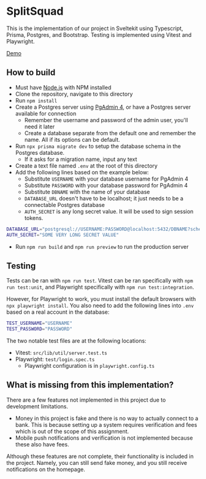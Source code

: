 # SplitSquad

This is the implementation of our project in Sveltekit using Typescript, Prisma, Postgres, and Bootstrap. Testing is implemented using Vitest and Playwright.

[Demo](https://www.youtube.com/watch?v=_NBJHMUpuRQ)

## How to build

- Must have [Node.js](https://nodejs.org/) with NPM installed
- Clone the repository, navigate to this directory
- Run `npm install`
- Create a Postgres server using [PgAdmin 4](https://www.postgresql.org/download/), or have a Postgres server available for connection
  - Remember the username and password of the admin user, you'll need it later
  - Create a database separate from the default one and remember the name. All if its options can be default.
- Run `npx prisma migrate dev` to setup the database schema in the Postgres database.
  - If it asks for a migration name, input any text
- Create a text file named `.env` at the root of this directory
- Add the following lines based on the example below:
  - Substitute `USERNAME` with your database username for PgAdmin 4
  - Substitute `PASSWORD` with your database password for PgAdmin 4
  - Substitute `DBNAME` with the name of your database
  - `DATABASE_URL` doesn't have to be localhost; it just needs to be a connectable Postgres database
  - `AUTH_SECRET` is any long secret value. It will be used to sign session tokens.

```bash
DATABASE_URL="postgresql://USERNAME:PASSWORD@localhost:5432/DBNAME?schema=public"
AUTH_SECRET="SOME VERY LONG SECRET VALUE"
```

- Run `npm run build` and `npm run preview` to run the production server

## Testing

Tests can be ran with `npm run test`. Vitest can be ran specifically with `npm run test:unit`, and Playwright specifically with `npm run test:integration`.

However, for Playwright to work, you must install the default browsers with `npx playwright install`. You also need to add the following lines into `.env` based on a real account in the database:

```bash
TEST_USERNAME="USERNAME"
TEST_PASSWORD="PASSWORD"
```

The two notable test files are at the following locations:

- Vitest: `src/lib/util/server.test.ts`
- Playwright: `test/login.spec.ts`
  - Playwright configuration is in `playwright.config.ts`

## What is missing from this implementation?

There are a few features not implemented in this project due to development limitations.

- Money in this project is fake and there is no way to actually connect to a bank. This is because setting up a system requires verification and fees which is out of the scope of this assignment.
- Mobile push notifications and verification is not implemented because these also have fees.

Although these features are not complete, their functionality is included in the project. Namely, you can still send fake money, and you still receive notifications on the homepage.
